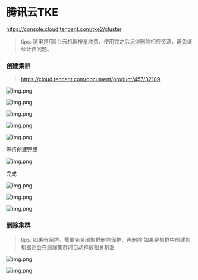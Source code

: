 # 腾讯云TKE

https://console.cloud.tencent.com/tke2/cluster

> tips: 这里是用3台云机器按量收费，使用完之后记得删除相应资源，避免继续计费问题。

### 创建集群

> https://cloud.tencent.com/document/product/457/32189

![img.png](images/tke-cluster-01.png)

![img.png](images/tke-cluster-02.png)

![img.png](images/tke-cluster-03.png)

![img.png](images/tke-cluster-04.png)

![img.png](images/tke-cluster-05.png)

等待创建完成

![img.png](images/tke-cluster-06.png)

完成

![img.png](images/tke-cluster-07.png)

![img.png](images/tke-cluster-08.png)

![img.png](images/tke-cluster-09.png)

### 删除集群

> tips: 如果有保护，需要先关闭集群删除保护，再删除
> 如果是集群中创建的机器则会在删除集群时自动释放相关机器

![img.png](images/tke-cluster-10.png)

![img.png](images/tke-cluster-11.png)